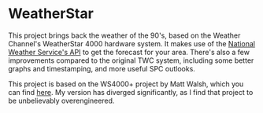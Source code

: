 # WeatherStar

This project brings back the weather of the 90's, based on the Weather Channel's WeatherStar 4000 hardware system. It makes use of the [National Weather Service's API](https://www.weather.gov/documentation/services-web-api) to get the forecast for your area. There's also a few improvements compared to the original TWC system, including some better graphs and timestamping, and more useful SPC outlooks.

This project is based on the WS4000+ project by Matt Walsh, which you can find [here](https://github.com/netbymatt/ws4kp). My version has diverged significantly, as I find that project to be unbelievably overengineered.
